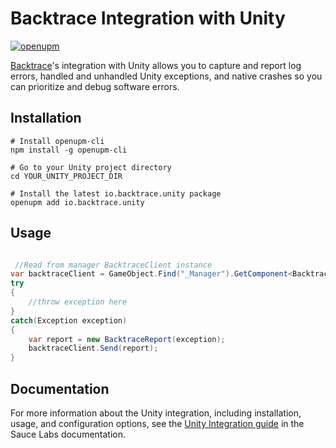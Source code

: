 # Backtrace Integration with Unity

[![openupm](https://img.shields.io/npm/v/io.backtrace.unity?label=openupm&registry_uri=https://package.openupm.com)](https://openupm.com/packages/io.backtrace.unity/)

[Backtrace](http://backtrace.io/)'s integration with Unity allows you to capture and report log errors, handled and unhandled Unity exceptions, and native crashes so you can prioritize and debug software errors.

## Installation
```
# Install openupm-cli
npm install -g openupm-cli

# Go to your Unity project directory
cd YOUR_UNITY_PROJECT_DIR

# Install the latest io.backtrace.unity package
openupm add io.backtrace.unity
```

## Usage

```csharp

 //Read from manager BacktraceClient instance
var backtraceClient = GameObject.Find("_Manager").GetComponent<BacktraceClient>();
try
{
    //throw exception here
}
catch(Exception exception)
{
    var report = new BacktraceReport(exception);
    backtraceClient.Send(report);
}
```

## Documentation
For more information about the Unity integration, including installation, usage, and configuration options, see the [Unity Integration guide](https://docs.saucelabs.com/error-reporting/platform-integrations/unity/setup/) in the Sauce Labs documentation.